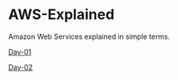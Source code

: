 # AWS-Explained
Amazon Web Services explained in simple terms.



[Day-01](Day-01/README.md)

[Day-02](Day-02/README.md)
